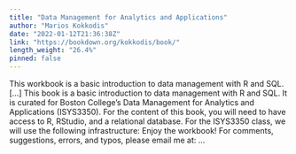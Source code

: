 ```yaml
---
title: "Data Management for Analytics and Applications"
author: "Marios Kokkodis"
date: "2022-01-12T21:36:38Z"
link: "https://bookdown.org/kokkodis/book/"
length_weight: "26.4%"
pinned: false
---
```


This workbook is a basic introduction to data management with R and SQL. [...] This book is a basic introduction to data management with R and SQL. It is curated for Boston College’s Data Management for Analytics and Applications (ISYS3350). For the content of this book, you will need to have access to R, RStudio, and a relational database. For the ISYS3350 class, we will use the following infrastructure: Enjoy the workbook! For comments, suggestions, errors, and typos, please email me at: ...
